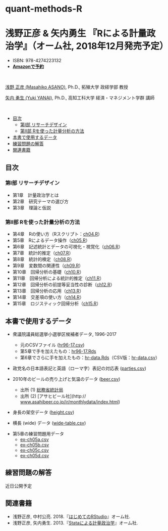 # quant-methods-R


# 浅野正彦 \& 矢内勇生 『Rによる計量政治学』（オーム社, 2018年12月発売予定）

- ISBN: 978-4274223132
- **[Amazonで予約](https://amazon.jp/dp/4274223132/)**

<br>


[浅野 正彦 (Masahiko ASANO)](https://www.asanoucla.com/), Ph.D., 拓殖大学 政経学部 教授

[矢内 勇生 (Yuki YANAI)](http://www.yukiyanai.com), Ph.D., 高知工科大学 経済・マネジメント学群 講師




<br>

<!-- START doctoc generated TOC please keep comment here to allow auto update -->
<!-- DON'T EDIT THIS SECTION, INSTEAD RE-RUN doctoc TO UPDATE -->

- [目次](#%E7%9B%AE%E6%AC%A1)
  - [第I部 リサーチデザイン](#%E7%AC%ACi%E9%83%A8-%E3%83%AA%E3%82%B5%E3%83%BC%E3%83%81%E3%83%87%E3%82%B6%E3%82%A4%E3%83%B3)
  - [第II部 Rを使った計量分析の方法](#%E7%AC%ACii%E9%83%A8-r%E3%82%92%E4%BD%BF%E3%81%A3%E3%81%9F%E8%A8%88%E9%87%8F%E5%88%86%E6%9E%90%E3%81%AE%E6%96%B9%E6%B3%95)
- [本書で使用するデータ](#%E6%9C%AC%E6%9B%B8%E3%81%A7%E4%BD%BF%E7%94%A8%E3%81%99%E3%82%8B%E3%83%87%E3%83%BC%E3%82%BF)
- [練習問題の解答](#%E7%B7%B4%E7%BF%92%E5%95%8F%E9%A1%8C%E3%81%AE%E8%A7%A3%E7%AD%94)
- [関連書籍](#%E9%96%A2%E9%80%A3%E6%9B%B8%E7%B1%8D)

<!-- END doctoc generated TOC please keep comment here to allow auto update -->

## 目次

<!--
<img src="misc/quant-methods-R-cover.pdf" alt="Rによる計量政治学表紙" border="1" width="240" height="360" align="right" />
-->

### 第I部 リサーチデザイン

- 第1章　計量政治学とは
- 第2章　研究テーマの選び方
- 第3章　理論と仮説

### 第II部 Rを使った計量分析の方法

- 第4章　Rの使い方（Rスクリプト：[ch04.R](chapters-Rscripts/ch04.R)）
- 第5章　Rによるデータ操作（[ch05.R](chapters-Rscripts/ch05.R)）
- 第6章　記述統計とデータの可視化・視覚化（[ch06.R](chapters-Rscripts/ch06.R)）
- 第7章　統計的推定（[ch07.R](chapters-Rscripts/ch07.R)）
- 第8章　統計的検定（[ch08.R](chapters-Rscripts/ch08.R)）
- 第9章　変数間の関連性（[ch09.R](chapters-Rscripts/ch09.R)）
- 第10章　回帰分析の基礎（[ch10.R](chapters-Rscripts/ch10.R)）
- 第11章　回帰分析による統計的推定（[ch11.R](chapters-Rscripts/ch11.R)）
- 第12章　回帰分析の前提等妥当性の診断（[ch12.R](chapters-Rscripts/ch12.R)）
- 第13章　回帰分析の応用（[ch13.R](chapters-Rscripts/ch13.R)）
- 第14章　交差項の使い方（[ch14.R](chapters-Rscripts/ch14.R)）
- 第15章　ロジスティック回帰分析（[ch15.R](chapters-Rscripts/ch15.R)）

## 本書で使用するデータ

- 衆議院議員総選挙小選挙区候補者データ, 1996-2017
	- 元のCSVファイル ([hr96-17.csv](data/hr96-17.csv))
	- 第5章で手を加えたもの：[hr96-17.Rds](data/hr96-17.Rds)
	- 第6章でさらに手を加えたもの：[hr-data.Rds](data/hr-data.Rds)（CSV版：[hr-data.csv](data/hr-data.csv)）

- 政党名の日本語表記と英語（ローマ字）表記の対応表 ([parties.csv](data/parties.csv))

- 2010年のビールの売り上げと気温のデータ ([beer.csv](data/beer.csv))
	- 出所 (1) [総務省統計局](http://www.stat.go.jp/info/link/getujidb.html)
	- 出所 (2) [アサヒビール社](http:// www.asahibeer.co.jp/ir/monthlydata/index.html)

- 身長の架空データ ([height.csv](data/height.csv))
- 横長 (wide) データ ([wide-table.csv](data/wide-table.csv))
<!--- 選挙結果の架空データ([logistic.csv]()) -->

- 第5章の練習問題用データ
	- [ex-ch05a.csv](data/ex-ch05a.csv)
	- [ex-ch05b.csv](data/ex-ch05a.csv)
	- [ex-ch05c.csv](data/ex-ch05a.csv)
	- [ex-ch05d.csv](data/ex-ch05a.csv)


## 練習問題の解答

近日公開予定

<!--


- [第1章]()
- [第2章]()
- [第3章]()
- [第4章]()
- [第5章]()
- [第6章]()
- [第7章]()
- [第8章]()
- [第9章]()
- [第10章]()
- [第11章]()
- [第12章]()
- [第13章]()
- [第14章]()
- [第15章]()
-->

## 関連書籍

- 浅野正彦, 中村公亮. 2018.『[はじめてのRStudio](https://www.ohmsha.co.jp/book/9784274222931/)』オーム社.
- 浅野正彦, 矢内勇生. 2013.『[Stataによる計量政治学](http://yukiyanai.github.io/jp/quant-methods-stata/)』オーム社.


